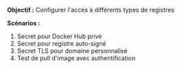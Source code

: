 **Objectif :** Configurer l'accès à différents types de registres

**Scénarios :**

1. Secret pour Docker Hub privé
2. Secret pour registre auto-signé
3. Secret TLS pour domaine personnalisé
4. Test de pull d'image avec authentification
